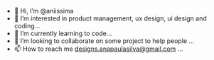 - 👋 Hi, I’m @aniissima
- 👀 I’m interested in product management, ux design, ui design and coding...
- 🌱 I’m currently learning to code...
- 💞️ I’m looking to collaborate on some project to help people ...
- 📫 How to reach me designs.anapaulasilva@gmail.com ...

<!---
aniissima/aniissima is a ✨ special ✨ repository because its `README.md` (this file) appears on your GitHub profile.
You can click the Preview link to take a look at your changes.
--->
